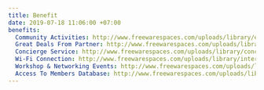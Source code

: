 ```yaml
---
title: Benefit
date: 2019-07-18 11:06:00 +07:00
benefits:
  Community Activities: http://www.freewarespaces.com/uploads/library/excul.png
  Great Deals From Partner: http://www.freewarespaces.com/uploads/library/greatdeals.png
  Concierge Service: http://www.freewarespaces.com/uploads/library/concierge.png
  Wi-Fi Connection: http://www.freewarespaces.com/uploads/library/internet.png
  Workshop & Networking Events: http://www.freewarespaces.com/uploads/library/networking.jpg
  Access To Members Database: http://www.freewarespaces.com/uploads/library/database.jpg
---
```


